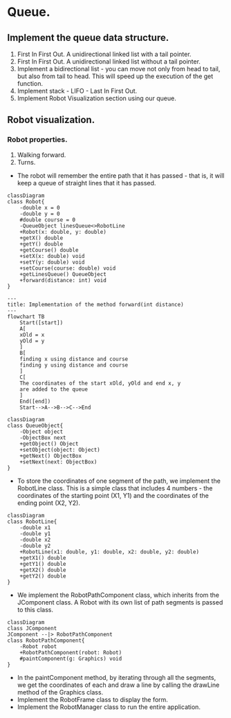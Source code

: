 # Queue.
## Implement the queue data structure.
1. First In First Out. A unidirectional linked list with 
a tail pointer.
2. First In First Out. 
A unidirectional linked list without a tail pointer.
3. Implement a bidirectional list - you can move not only 
from head to tail, but also from tail to head. 
This will speed up the execution of the get function.
4. Implement stack - LIFO - Last In First Out.
5. Implement Robot Visualization section using our queue.

## Robot visualization.

### Robot properties.
1. Walking forward.
2. Turns.
* The robot will remember the entire path that it has 
passed - that is, it will keep a queue of straight lines 
that it has passed.
```mermaid
classDiagram
class Robot{
    -double x = 0
    -double y = 0
    #double course = 0
    -QueueObject linesQueue<>RobotLine
    +Robot(x: double, y: double)
    +getX() double
    +getY() double
    +getCourse() double
    +setX(x: double) void
    +setY(y: double) void
    +setCourse(course: double) void
    +getLinesQueue() QueueObject
    +forward(distance: int) void
}
```
```mermaid
---
title: Implementation of the method forward(int distance)
---
flowchart TB
    Start([start])
    A[
    xOld = x
    yOld = y
    ]
    B[
    finding x using distance and course
    finding y using distance and course
    ]
    C[
    The coordinates of the start xOld, yOld and end x, y 
    are added to the queue
    ]
    End([end])
    Start-->A-->B-->C-->End
```
```mermaid
classDiagram
class QueueObject{
    -Object object
    -ObjectBox next
    +getObject() Object
    +setObject(object: Object)
    +getNext() ObjectBox
    +setNext(next: ObjectBox)
}
```
* To store the coordinates of one segment of the path, 
we implement the RobotLine class. This is a simple class 
that includes 4 numbers - the coordinates of the starting point (X1, Y1) 
and the coordinates of the ending point (X2, Y2).
```mermaid
classDiagram
class RobotLine{
    -double x1
    -double y1
    -double x2
    -double y2
    +RobotLine(x1: double, y1: double, x2: double, y2: double)
    +getX1() double
    +getY1() double
    +getX2() double
    +getY2() double
}
```
* We implement the RobotPathComponent class, 
which inherits from the JComponent class. A Robot with its own list of path 
segments is passed to this class.
```mermaid
classDiagram
class JComponent
JComponent --|> RobotPathComponent
class RobotPathComponent{
    -Robot robot
    +RobotPathComponent(robot: Robot)
    #paintComponent(g: Graphics) void
}
```
* In the paintComponent method, by iterating through all the segments, 
we get the coordinates of each and draw a line by calling the drawLine 
method of the Graphics class.
* Implement the RobotFrame class to display the form.
* Implement the RobotManager class to run the entire application.
